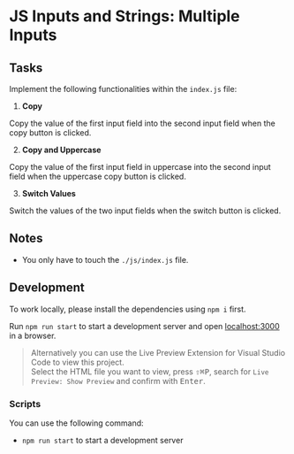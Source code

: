 # JS Inputs and Strings: Multiple Inputs

## Tasks

Implement the following functionalities within the `index.js` file:

1. **Copy**

Copy the value of the first input field into the second input field when the copy button is clicked.

2. **Copy and Uppercase**

Copy the value of the first input field in uppercase into the second input field when the uppercase copy button is clicked.

3. **Switch Values**

Switch the values of the two input fields when the switch button is clicked.

## Notes

- You only have to touch the `./js/index.js` file.

## Development

To work locally, please install the dependencies using `npm i` first.

Run `npm run start` to start a development server and open [localhost:3000](http://localhost:3000) in a browser.

> Alternatively you can use the Live Preview Extension for Visual Studio Code to view this project.  
> Select the HTML file you want to view, press <kbd>⇧</kbd><kbd>⌘</kbd><kbd>P</kbd>, search for `Live Preview: Show Preview` and confirm with <kbd>Enter</kbd>.

### Scripts

You can use the following command:

- `npm run start` to start a development server
